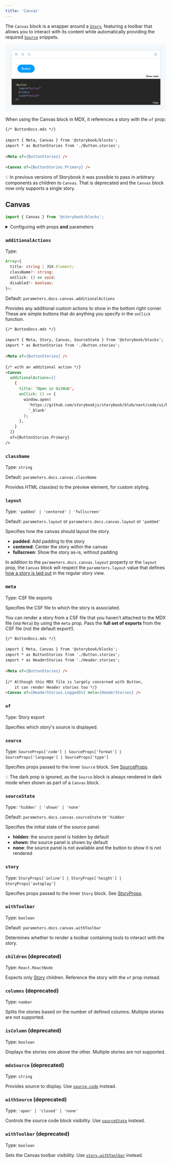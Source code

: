 ```yaml
---
title: 'Canvas'
---
```


The `Canvas` block is a wrapper around a [`Story`](./doc-block-story.md), featuring a toolbar that allows you to interact with its content while automatically providing the required [`Source`](./doc-block-source.md) snippets.

![Screenshot of Canvas block](./doc-block-canvas.png)

When using the Canvas block in MDX, it references a story with the `of` prop:

<!-- prettier-ignore-start -->
```md
{/* ButtonDocs.mdx */}

import { Meta, Canvas } from '@storybook/blocks';
import * as ButtonStories from './Button.stories';

<Meta of={ButtonStories} />

<Canvas of={ButtonStories.Primary} />
```
<!-- prettier-ignore-end -->

<div class="aside">

💡 In previous versions of Storybook it was possible to pass in arbitrary components as children to `Canvas`. That is deprecated and the `Canvas` block now only supports a single story.

</div>

## Canvas

```js
import { Canvas } from '@storybook/blocks';
```

<details>
<summary>Configuring with props <strong>and</strong> parameters</summary>

ℹ️ Like most blocks, the `Canvas` block is configured with props in MDX. Many of those props derive their default value from a corresponding [parameter](../writing-stories/parameters.md) in the block's namespace, `parameters.docs.canvas`.

The following `sourceState` configurations are equivalent:

<!-- prettier-ignore-start -->

<CodeSnippets
  paths={[
    'angular/api-doc-block-canvas-parameter.ts.mdx',
    'web-components/api-doc-block-canvas-parameter.js.mdx',
    'web-components/api-doc-block-canvas-parameter.ts.mdx',
    'common/api-doc-block-canvas-parameter.js.mdx',
    'common/api-doc-block-canvas-parameter.ts.mdx',
  ]}
/>

<!-- prettier-ignore-end -->

<!-- prettier-ignore-start -->
```md
{/* ButtonDocs.mdx */}

<Canvas of={ButtonStories.Basic} sourceState="shown" />
```
<!-- prettier-ignore-end -->

The example above applied the parameter at the [story](../writing-stories/parameters.md#story-parameters) level, but it could also be applied at the [component](../writing-stories/parameters.md#component-parameters) (or meta) level or [project](../writing-stories/parameters.md#global-parameters) level.

</details>

### `additionalActions`

Type:

<!-- prettier-ignore-start -->
```ts
Array<{
  title: string | JSX.Element;
  className?: string;
  onClick: () => void;
  disabled?: boolean;
}>;
```
<!-- prettier-ignore-end -->

Default: `parameters.docs.canvas.additionalActions`

Provides any additional custom actions to show in the bottom right corner. These are simple buttons that do anything you specify in the `onClick` function.

<!-- prettier-ignore-start -->
```md
{/* ButtonDocs.mdx */}

import { Meta, Story, Canvas, SourceState } from '@storybook/blocks';
import * as ButtonStories from './Button.stories';

<Meta of={ButtonStories} />

{/* with an additional action */}
<Canvas
  additionalActions={[
    {
      title: 'Open in GitHub',
      onClick: () => {
        window.open(
          'https://github.com/storybookjs/storybook/blob/next/code/ui/blocks/src/examples/Button.stories.tsx',
          '_blank'
        );
      },
    }
  ]}
  of={ButtonStories.Primary}
/>
```
<!-- prettier-ignore-end -->

### `className`

Type: `string`

Default: `parameters.docs.canvas.className`

Provides HTML class(es) to the preview element, for custom styling.

### `layout`

Type: `'padded' | 'centered' | 'fullscreen'`

Default: `parameters.layout` or `parameters.docs.canvas.layout` or `'padded'`

Specifies how the canvas should layout the story.

- **padded**: Add padding to the story
- **centered**: Center the story within the canvas
- **fullscreen**: Show the story as-is, without padding

In addition to the `parameters.docs.canvas.layout` property or the `layout` prop, the `Canvas` block will respect the `parameters.layout` value that defines [how a story is laid out](../configure/story-layout.md) in the regular story view.

### `meta`

Type: CSF file exports

Specifies the CSF file to which the story is associated.

You can render a story from a CSF file that you haven’t attached to the MDX file (via `Meta`) by using the `meta` prop. Pass the **full set of exports** from the CSF file (not the default export!).

<!-- prettier-ignore-start -->
```md
{/* ButtonDocs.mdx */}

import { Meta, Canvas } from '@storybook/blocks';
import * as ButtonStories from './Button.stories';
import * as HeaderStories from './Header.stories';

<Meta of={ButtonStories} />

{/* Although this MDX file is largely concerned with Button,
    it can render Header stories too */}
<Canvas of={HeaderStories.LoggedIn} meta={HeaderStories} />
```
<!-- prettier-ignore-end -->

### `of`

Type: Story export

Specifies which story's source is displayed.

### `source`

Type: `SourceProps['code'] | SourceProps['format'] | SourceProps['language'] | SourceProps['type']`

Specifies props passed to the inner `Source` block. See [SourceProps](./doc-block-source.md#sourceprops).

<div class="aside">

💡 The dark prop is ignored, as the `Source` block is always rendered in dark mode when shown as part of a `Canvas` block.

</div>

### `sourceState`

Type: `'hidden' | 'shown' | 'none'`

Default: `parameters.docs.canvas.sourceState` or `'hidden'`

Specifies the initial state of the source panel.

- **hidden**: the source panel is hidden by default
- **shown**: the source panel is shown by default
- **none**: the source panel is not available and the button to show it is not rendered

### `story`

Type: `StoryProps['inline'] | StoryProps['height'] | StoryProps['autoplay']`

Specifies props passed to the inner `Story` block. See [StoryProps](./doc-block-story.md#storyprops).

### `withToolbar`

Type: `boolean`

Default: `parameters.docs.canvas.withToolbar`

Determines whether to render a toolbar containing tools to interact with the story.

### `children` (deprecated)

Type: `React.ReactNode`

Expects only [Story](./doc-block-story.md) children. Reference the story with the `of` prop instead.

### `columns` (deprecated)

Type: `number`

Splits the stories based on the number of defined columns. Multiple stories are not supported.

### `isColumn` (deprecated)

Type: `boolean`

Displays the stories one above the other. Multiple stories are not supported.

### `mdxSource` (deprecated)

Type: `string`

Provides source to display. Use [`source.code`](#source) instead.

### `withSource` (deprecated)

Type: `'open' | 'closed' | 'none'`

Controls the source code block visibility. Use [`sourceState`](#sourcestate) instead.

### `withToolbar` (deprecated)

Type: `boolean`

Sets the Canvas toolbar visibility. Use [`story.withToolbar`](#story) instead.

